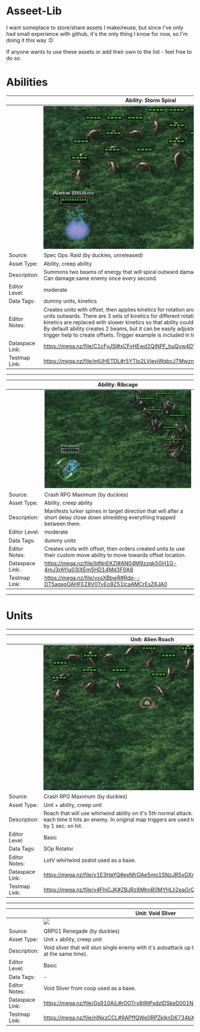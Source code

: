 # Asseet-Lib

I want someplace to store/share assets I make/reuse, but since I've only had small experience with github, it's the only thing I know for now, so I'm doing it this way :D

If anyone wants to use these assets or add their own to the list - feel free to do so.

# Abilities

||Ability: Storm Spiral|
|-------------| ------------- |
||![](Assets/AbilityRaidStormSpiral.gif)|
|Source: |Spec Ops: Raid (by duckies, unreleased)|
|Asset Type:| Ability, creep ability|
|Description:| Summons two beams of energy that will spiral outward damaging enemies they hit. Can damage same enemy once every second.|
|Editor Level:| moderate|
|Data Tags:| dummy units, kinetics|
|Editor Notes:| Creates units with offset, then applies kinetics for rotation and force effects to push units outwards. There are 3 sets of kinetics for different rotation speeds. Faster starting kinetics are replaced with slower kinetics so that ability could be dodged as it expands. By default ability creates 2 beams, but it can be easily adjusted for more, with some trigger help to create offsets. Trigger example is included in testmap.|
|Dataspace Link:| https://mega.nz/file/C1cFyJSI#xCFvHEwd2QiNPF_huQyw4DY1FI1VVkggFkyxnqanZBg|
|Testmap Link:| https://mega.nz/file/mlUHETDL#r5YTIo2LVieyiWqbcJTMwznBvnlYKgOzm5cNGRjdRRI|
---

||Ability: Ribcage|
|-------------| ------------- |
||![](Assets/AbilityRibcage.gif)|
|Source: |Crash RPG Maximum (by duckies)|
|Asset Type:| Ability, creep ability|
|Description:| Manifests lurker spines in target direction that will after a short delay close down shredding everything trapped between them.|
|Editor Level:| moderate|
|Data Tags:| dummy units|
|Editor Notes:| Creates units with offset, then orders created units to use their custom move ability to move towards offset location.|
|Dataspace Link:| https://mega.nz/file/btNnEKZI#AN04M9zzgk5GH1G-4mJ3rAYiu03IXEm5HD14Md3F0A8|
|Testmap Link:| https://mega.nz/file/vxsXBbwR#Rdq--DT5agxoOAHFEZ8V0TvEo9Z51lcaAMCrEsZ6JA0|
---




# Units
---
||Unit: Alien Roach|
|-------------| ------------- |
||![](Assets/CrashRPGRoach.gif)|
|Source: |Crash RPG Maximum (by duckies)|
|Asset Type:| Unit + ability, creep unit|
|Description:| Roach that will use whirlwind ability on it's 5th normal attack. Whirlwind gains 1 damage each time it hits an enemy. In original map triggers are used to extend whirlwind duration by 1 sec. on hit.|
|Editor Level:| Basic|
|Data Tags:| SOp Rotator.|
|Editor Notes:| LotV whirlwind zealot used as a base.|
|Dataspace Link:| https://mega.nz/file/v1E3HaYQ#exNfrDAe5mo1SNzJR5xGXnc1XG0pqAdNfGtkIBwf66o|
|Testmap Link:| https://mega.nz/file/v4FhiCJK#ZBJRz8MhnB0MYHLIi2eaGrQO0VvXWcSJBRap0sf9PDA|
---
||Unit: Void Sliver|
|-------------| ------------- |
||![](Assets/QRPG1VoidSliver.gif)|
|Source: |QRPG1 Renegade (by duckies)|
|Asset Type:| Unit + ability, creep unit|
|Description:| Void sliver that will stun single enemy with it's autoattack up to (Can stun up to 3 enemies at the same time).|
|Editor Level:| Basic|
|Data Tags:| -|
|Editor Notes:| Void Sliver from coop used as a base.|
|Dataspace Link:| https://mega.nz/file/Gs910AjL#rOOTrx8tRtPxdzlDSkeD001N8hQ4elPMAIJB_6_XX1M|
|Testmap Link:| https://mega.nz/file/nlNxzCCL#9APffQWe0RPZklknD6734bXZqGmFQmv2jyTFskN_apQ1M|


